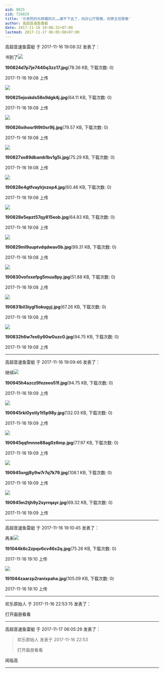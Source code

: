 ```yaml
---
aid: 9025
zid: 726829
title: '元老院的光辉耀四方……接不下去了，向办公厅致敬，向萧主任致敬'
author: 高超音速鱼雷艇
date: 2017-11-16 19:08:32+07:00
lastmod: 2017-11-17 06:05:00+07:00
---
```


高超音速鱼雷艇 于 2017-11-16 19:08:32 发表了：

书到了![](https://cdn.jsdelivr.net/gh/lzjluzijie/beichao@main/static/img/190824d7p7je7440q3zz17.jpg)



**190824d7p7je7440q3zz17.jpg**(78.36 KB, 下载次数: 0)



2017-11-16 19:08 上传



![](https://cdn.jsdelivr.net/gh/lzjluzijie/beichao@main/static/img/190825ejoskds58o9dgk4j.jpg)



**190825ejoskds58o9dgk4j.jpg**(64.11 KB, 下载次数: 0)



2017-11-16 19:08 上传



![](https://cdn.jsdelivr.net/gh/lzjluzijie/beichao@main/static/img/190826oihosr9l9t0sr9lj.jpg)



**190826oihosr9l9t0sr9lj.jpg**(79.57 KB, 下载次数: 0)



2017-11-16 19:08 上传



![](https://cdn.jsdelivr.net/gh/lzjluzijie/beichao@main/static/img/190827xo89dbamb1bv1g5i.jpg)



**190827xo89dbamb1bv1g5i.jpg**(75.29 KB, 下载次数: 0)



2017-11-16 19:08 上传



![](https://cdn.jsdelivr.net/gh/lzjluzijie/beichao@main/static/img/190828e4gtfvaylrjnzop4.jpg)



**190828e4gtfvaylrjnzop4.jpg**(60.46 KB, 下载次数: 0)



2017-11-16 19:08 上传



![](https://cdn.jsdelivr.net/gh/lzjluzijie/beichao@main/static/img/190828e5epzt57qy815eob.jpg)



**190828e5epzt57qy815eob.jpg**(64.83 KB, 下载次数: 0)



2017-11-16 19:08 上传



![](https://cdn.jsdelivr.net/gh/lzjluzijie/beichao@main/static/img/190829ml9uuptvdqdwav0b.jpg)



**190829ml9uuptvdqdwav0b.jpg**(99.31 KB, 下载次数: 0)



2017-11-16 19:08 上传



![](https://cdn.jsdelivr.net/gh/lzjluzijie/beichao@main/static/img/190830vofxxefpg5muu8py.jpg)



**190830vofxxefpg5muu8py.jpg**(51.88 KB, 下载次数: 0)



2017-11-16 19:08 上传



![](https://cdn.jsdelivr.net/gh/lzjluzijie/beichao@main/static/img/190831bil3iygl1iokugyj.jpg)



**190831bil3iygl1iokugyj.jpg**(67.26 KB, 下载次数: 0)



2017-11-16 19:08 上传



![](https://cdn.jsdelivr.net/gh/lzjluzijie/beichao@main/static/img/190832h6w7es6y60w0uzc0.jpg)



**190832h6w7es6y60w0uzc0.jpg**(94.75 KB, 下载次数: 0)



2017-11-16 19:08 上传

---------

高超音速鱼雷艇 于 2017-11-16 19:09:46 发表了：

继续![](https://cdn.jsdelivr.net/gh/lzjluzijie/beichao@main/static/img/190945h4azcz9fezeeo51f.jpg)



**190945h4azcz9fezeeo51f.jpg**(94.75 KB, 下载次数: 0)



2017-11-16 19:09 上传



![](https://cdn.jsdelivr.net/gh/lzjluzijie/beichao@main/static/img/190945rki0ystly1t5p98y.jpg)



**190945rki0ystly1t5p98y.jpg**(132.03 KB, 下载次数: 0)



2017-11-16 19:09 上传



![](https://cdn.jsdelivr.net/gh/lzjluzijie/beichao@main/static/img/190945qqfmnne88ag0z6mp.jpg)



**190945qqfmnne88ag0z6mp.jpg**(77.97 KB, 下载次数: 0)



2017-11-16 19:09 上传



![](https://cdn.jsdelivr.net/gh/lzjluzijie/beichao@main/static/img/190945xrgj8y9w7r7q7k79.jpg)



**190945xrgj8y9w7r7q7k79.jpg**(108.1 KB, 下载次数: 0)



2017-11-16 19:09 上传



![](https://cdn.jsdelivr.net/gh/lzjluzijie/beichao@main/static/img/190945m2tjh9y2syrrqayr.jpg)



**190945m2tjh9y2syrrqayr.jpg**(69.32 KB, 下载次数: 0)



2017-11-16 19:09 上传

---------

高超音速鱼雷艇 于 2017-11-16 19:10:45 发表了：

再来![](https://cdn.jsdelivr.net/gh/lzjluzijie/beichao@main/static/img/191044k6c2zpqv6cv46x2q.jpg)



**191044k6c2zpqv6cv46x2q.jpg**(75.26 KB, 下载次数: 0)



2017-11-16 19:10 上传



![](https://cdn.jsdelivr.net/gh/lzjluzijie/beichao@main/static/img/191044zaarzp2ranixpaha.jpg)



**191044zaarzp2ranixpaha.jpg**(105.09 KB, 下载次数: 0)



2017-11-16 19:10 上传

---------

欢乐原始人 于 2017-11-16 22:53:15 发表了：

打开画册看看

---------

高超音速鱼雷艇 于 2017-11-17 06:05:29 发表了：

> 欢乐原始人 发表于 2017-11-16 22:53
> 
> 打开画册看看



闹临高

---------

